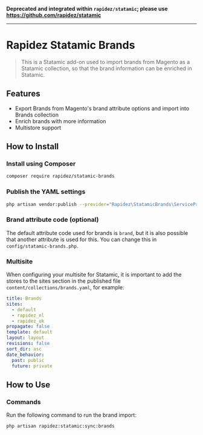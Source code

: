**Deprecated and integrated within `rapidez/statamic`; please use https://github.com/rapidez/statamic**

---

# Rapidez Statamic Brands

> This is a Statamic add-on used to import brands from Magento as a Statamic collection, so that the brand information can be enriched in Statamic.

## Features
- Export Brands from Magento's brand attribute options and import into Brands collection
- Enrich brands with more information
- Multistore support

## How to Install
### Install using Composer
``` bash
composer require rapidez/statamic-brands
```

### Publish the YAML settings
``` bash
php artisan vendor:publish --provider="Rapidez\StatamicBrands\ServiceProvider"
```

### Brand attribute code (optional)

The default attribute code used for brands is `brand`, but it is also possible that another attribute is used for this. You can change this in `config/statamic-brands.php`.

### Multisite
When configuring your multisite for Statamic, it is important to add the stores to the sites section in the published file `content/collections/brands.yaml`, for example:

```yaml
title: Brands
sites:
  - default
  - rapidez_nl
  - rapidez_uk
propagate: false
template: default
layout: layout
revisions: false
sort_dir: asc
date_behavior:
  past: public
  future: private
```

## How to Use
### Commands
Run the following command to run the brand import:
``` bash
php artisan rapidez:statamic:sync:brands
```
